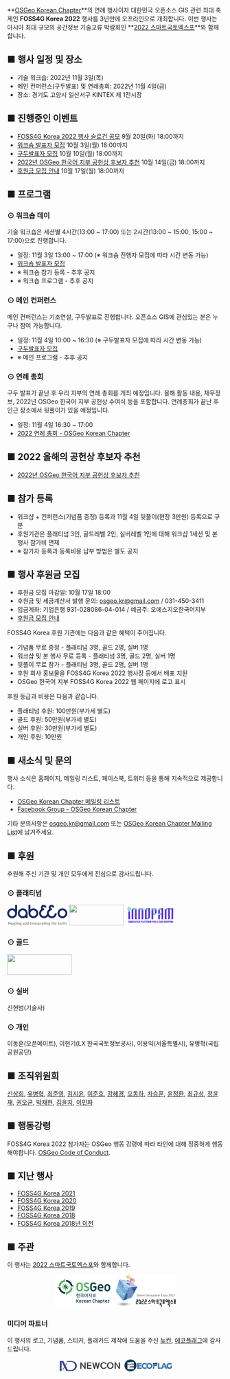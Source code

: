 
**[OSGeo Korean Chapter](https://www.osgeo.kr/)**의 연례 행사이자 대한민국 오픈소스 GIS 관련 최대 축제인 **FOSS4G Korea 2022** 행사를 3년만에 오프라인으로 개최합니다.
이번 행사는 아시아 최대 규모의 공간정보 기술교류 박람회인 **[2022 스마트국토엑스포](https://smartgeoexpo.kr)**와 함께합니다.

## ■ 행사 일정 및 장소
 - 기술 워크숍: 2022년 11월 3일(목)
 - 메인 컨퍼런스(구두발표) 및 연례총회: 2022년 11월 4일(금)
 - 장소: 경기도 고양시 일산서구 KINTEX 제 1전시장
 
## ■ 진행중인 이벤트
 - [FOSS4G Korea 2022 행사 슬로건 공모](https://forms.gle/dVi6SLMsZfqvehLw7) 9월 20일(화) 18:00까지
 - [워크숍 발표자 모집](https://forms.gle/B8EJgg4kFKLN1kEx8) 10월 3일(월) 18:00까지
 - [구두발표자 모집](https://forms.gle/kyZ8HsH7W3J2J63U8) 10월 10일(월) 18:00까지
 - [2022년 OSGeo 한국어 지부 공헌상 후보자 추천](https://forms.gle/EAT2KrU5ndBYaBPEA) 10월 14일(금) 18:00까지
 - [후원금 모집 안내](sponsor) 10월 17일(월) 18:00까지

## ■ 프로그램

### ⊙ 워크숍 데이
기술 워크숍은 세션별 4시간(13:00 ~ 17:00) 또는 2시간(13:00 ~ 15:00, 15:00 ~ 17:00)으로 진행합니다.
 - 일정: 11월 3일 13:00 ~ 17:00 (※ 워크숍 진행자 모집에 따라 시간 변동 가능)
 - [워크숍 발표자 모집](https://forms.gle/B8EJgg4kFKLN1kEx8)
 - ※ 워크숍 참가 등록 - 추후 공지
 - ※ 워크숍 프로그램 - 추후 공지

### ⊙ 메인 컨퍼런스
메인 컨퍼런스는 기조연설, 구두발표로 진행합니다. 오픈소스 GIS에 관심있는 분은 누구나 참여 가능합니다.
 - 일정: 11월 4일 10:00 ~ 16:30 (※ 구두발표자 모집에 따라 시간 변동 가능)
 - [구두발표자 모집](https://forms.gle/kyZ8HsH7W3J2J63U8)
 - ※ 메인 프로그램 - 추후 공지

### ⊙ 연례 총회
구두 발표가 끝난 후 우리 지부의 연례 총회를 개최 예정입니다. 올해 활동 내용, 재무정보, 2022년 OSGeo 한국어 지부 공헌상 수여식 등을 포함합니다.
연례총회가 끝난 후 인근 장소에서 뒷풀이가 있을 예정입니다.
 - 일정: 11월 4일 16:30 ~ 17:00
 - [2022 연례 총회 - OSGeo Korean Chapter](https://docs.google.com/presentation/d/1gdH4qoJ8ipOAFa1NE0vYIqqHOfhkrj94WHPKpqDj1xw/)

## ■ 2022 올해의 공헌상 후보자 추천
 - [2022년 OSGeo 한국어 지부 공헌상 후보자 추천](https://forms.gle/EAT2KrU5ndBYaBPEA)
 
## ■ 참가 등록
 - 워크샵 + 컨퍼런스(기념품 증정) 등록과 11월 4일 뒷풀이(현장 3만원) 등록으로 구분
 - 후원기관은 플래티넘 3인, 골드레벨 2인, 실버레벨 1인에 대해 워크샵 1세션 및 본 행사 참가비 면제
 - ※ 참가자 등록과 등록비용 납부 방법은 별도 공지

## ■ 행사 후원금 모집
 - 후원금 모집 마감일: 10월 17일 18:00
 - 후원금 및 세금계산서 발행 문의: [osgeo.kr@gmail.com](mailto:osgeo.kr@gmail.com) / 031-450-3411
 - 입금계좌: 기업은행 931-028086-04-014  / 예금주: 오에스지오한국어지부
 - [후원금 모집 안내](sponsor)

FOSS4G Korea 후원 기관에는 다음과 같은 혜택이 주어집니다.

 - 기념품 무료 증정 - 플래티넘 3명, 골드 2명, 실버 1명
 - 워크샵 및 본 행사 무료 등록 - 플래티넘 3명, 골드 2명, 실버 1명
 - 뒷풀이 무료 참가 - 플래티넘 3명, 골드 2명, 실버 1명
 - 후원 회사 홍보물을 FOSS4G Korea 2022 행사장 등에서 배포 지원
 - OSGeo 한국어 지부 FOSS4G Korea 2022 웹 페이지에 로고 표시

후원 등급과 비용은 다음과 같습니다.

 - 플래티넘 후원: 100만원(부가세 별도)
 - 골드 후원: 50만원(부가세 별도)
 - 실버 후원: 30만원(부가세 별도)
 - 개인 후원: 10만원

## ■ 새소식 및 문의
행사 소식은 홈페이지, 메일링 리스트, 페이스북, 트위터 등을 통해 지속적으로 제공합니다.
 - [OSGeo Korean Chapter 메일링 리스트](http://groups.google.com/group/osgeo-kr)
 - [Facebook Group - OSGeo Korean Chapter](https://www.facebook.com/groups/OSGeoKR)
 
기타 문의사항은 [osgeo.kr@gmail.com](mailto:osgeo.kr@gmail.com) 또는 [OSGeo Korean Chapter Mailing List](http://groups.google.com/group/osgeo-kr)에 남겨주세요.


## ■ 후원
후원해 주신 기관 및 개인 모두에게 진심으로 감사드립니다.

### ⊙ 플래티넘
<a href="https://www.dabeeo.com/"><img src="sponsor/dabeeo.png" width="140" height="48"></a>
<a href="https://gaia3d.com/"><img src="sponsor/gaia3d.png" width="128" height="48"></a>
<a href="https://innopam.com/"><img src="sponsor/innopam.png" width="115" height="48"></a>

### ⊙ 골드
<a href="http://www.e-three.co.kr/"><img src="sponsor/e-three.png" width="150" height="48"></a>

### ⊙ 실버
신현범(기술사)

### ⊙ 개인
이동훈(오픈메이트), 이현기(LX 한국국토정보공사), 이용익(서울특별시), 유병혁(국립공원공단)


## ■ 조직위원회
[신상희](mailto:endofcap@gmail.com), [유병혁](mailto:bhyu@knps.or.kr), [최준영](mailto:novacite@gmail.com), [김지윤](mailto:aliasgis@gmail.com), [이준호](mailto:juno1238@gmail.com),
[강혜경](mailto:kang.krihs@gmail.com), [오동하](mailto:dongha@bdi.re.kr), [차승훈](mailto:kacgung@gmail.com), [윤정환](mailto:lenablue12@gmail.com), [최규성](mailto:kyusung.choi@gmail.com), 
[정윤재](mailto:choung12osu@gmail.com), [권오균](mailto:kok02@lx.or.kr), [박재현](mailto:parkj73@gmail.com), [김윤지](mailto:jwithmango@gmail.com), [이민파](mailto:mapplus@gmail.com)

## ■ 행동강령
FOSS4G Korea 2022 참가자는 OSGeo 행동 강령에 따라 타인에 대해 정중하게 행동해야합니다. [OSGeo Code of Conduct](https://www.osgeo.org/code_of_conduct/).

## ■ 지난 행사
 - [FOSS4G Korea 2021](https://foss4g.osgeo.kr/repository/2021/)
 - [FOSS4G Korea 2020](https://foss4g.osgeo.kr/repository/2020/)
 - [FOSS4G Korea 2019](https://www.osgeo.kr/272)
 - [FOSS4G Korea 2018](https://www.osgeo.kr/258)
 - [FOSS4G Korea 2018년 이전](https://www.osgeo.kr/)

## ■ 주관

이 행사는 [2022 스마트국토엑스포](https://smartgeoexpo.kr)와 함께합니다.    
<center><a href="https://www.osgeo.kr/"><img src="images/osgeo.kr-2022-logo.png" width="139" height="75"></a>
<a href="https://smartgeoexpo.kr/"><img src="images/smartgeoexpo-logo.png" width="140" height="75"></a></center>

### 미디어 파트너
이 행사의 로고, 기념품, 스티커, 플래카드 제작에 도움을 주신 [뉴컨](http://www.newconnect.co.kr/), [에코플래그](http://www.ecoflag.co.kr/)에 감사드립니다.    
<center><a href="http://www.newconnect.co.kr/"><img src="sponsor/newcon.png" width="151" height="30"></a>
<a href="http://www.ecoflag.co.kr/"><img src="sponsor/ecoflag.png" width="114" height="30"></a></center>
